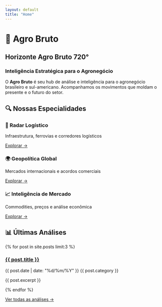 ```yaml
---
layout: default
title: "Home"
---
```


# 🌾 Agro Bruto
## Horizonte Agro Bruto 720°

### Inteligência Estratégica para o Agronegócio

O **Agro Bruto** é seu hub de análise e inteligência para o agronegócio brasileiro e sul-americano. Acompanhamos os movimentos que moldam o presente e o futuro do setor.

## 🔍 Nossas Especialidades

<div class="specialties-grid">
  <div class="specialty-card">
    <h3>🚂 Radar Logístico</h3>
    <p>Infraestrutura, ferrovias e corredores logísticos</p>
    <a href="{{ site.baseurl }}/radar-logistico">Explorar →</a>
  </div>
  
  <div class="specialty-card">
    <h3>🌍 Geopolítica Global</h3>
    <p>Mercados internacionais e acordos comerciais</p>
    <a href="{{ site.baseurl }}/geopolitica">Explorar →</a>
  </div>
  
  <div class="specialty-card">
    <h3>📈 Inteligência de Mercado</h3>
    <p>Commodities, preços e análise econômica</p>
    <a href="{{ site.baseurl }}/mercado">Explorar →</a>
  </div>
</div>

## 📊 Últimas Análises

{% for post in site.posts limit:3 %}
<article class="post-preview">
  <h3><a href="{{ post.url | relative_url }}">{{ post.title }}</a></h3>
  <div class="post-meta">
    <span class="date">{{ post.date | date: "%d/%m/%Y" }}</span>
    <span class="category">{{ post.category }}</span>
  </div>
  <p>{{ post.excerpt }}</p>
</article>
{% endfor %}

<a href="{{ site.baseurl }}/posts" class="view-all">Ver todas as análises →</a>
